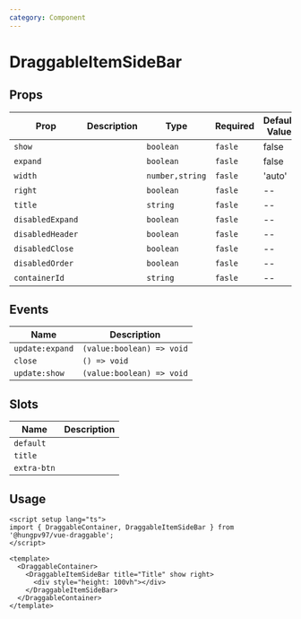```yaml
---
category: Component
---
```


# DraggableItemSideBar

<FunctionInfo fn="DraggableItemSideBar" />

## Props

| Prop             | Description | Type            | Required | Default Value |
| ---------------- | ----------- | --------------- | -------- | ------------- |
| `show`           |             | `boolean`       | `fasle`  | false         |
| `expand`         |             | `boolean`       | `fasle`  | false         |
| `width`          |             | `number,string` | `fasle`  | 'auto'        |
| `right`          |             | `boolean`       | `fasle`  | --            |
| `title`          |             | `string`        | `fasle`  | --            |
| `disabledExpand` |             | `boolean`       | `fasle`  | --            |
| `disabledHeader` |             | `boolean`       | `fasle`  | --            |
| `disabledClose`  |             | `boolean`       | `fasle`  | --            |
| `disabledOrder`  |             | `boolean`       | `fasle`  | --            |
| `containerId`    |             | `string`        | `fasle`  | --            |

## Events

| Name            | Description               |
| --------------- | ------------------------- |
| `update:expand` | `(value:boolean) => void` |
| `close`         | `() => void`              |
| `update:show`   | `(value:boolean) => void` |

## Slots

| Name        | Description |
| ----------- | ----------- |
| `default`   |             |
| `title`     |             |
| `extra-btn` |             |

## Usage

```vue
<script setup lang="ts">
import { DraggableContainer, DraggableItemSideBar } from '@hungpv97/vue-draggable';
</script>

<template>
  <DraggableContainer>
    <DraggableItemSideBar title="Title" show right>
      <div style="height: 100vh"></div>
    </DraggableItemSideBar>
  </DraggableContainer>
</template>
```
